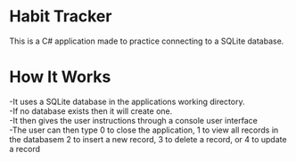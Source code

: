 # Habit Tracker
This is a C# application made to practice connecting to a SQLite database.

# How It Works
-It uses a SQLite database in the applications working directory.  
-If no database exists then it will create one.  
-It then gives the user instructions through a console user interface  
-The user can then type 0 to close the application, 1 to view all records in the databasem 2 to insert a new record, 3 to delete a record, or 4 to update a record
